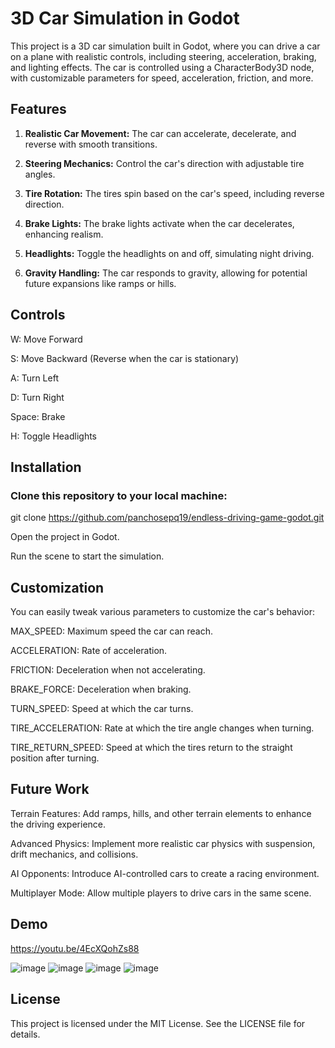 # 3D Car Simulation in Godot
This project is a 3D car simulation built in Godot, where you can drive a car on a plane with realistic controls, including steering, acceleration, braking, and lighting effects. The car is controlled using a CharacterBody3D node, with customizable parameters for speed, acceleration, friction, and more.

## Features

1. **Realistic Car Movement:** The car can accelerate, decelerate, and reverse with smooth transitions.
  
2. **Steering Mechanics:** Control the car's direction with adjustable tire angles.

3. **Tire Rotation:** The tires spin based on the car's speed, including reverse direction.

4. **Brake Lights:** The brake lights activate when the car decelerates, enhancing realism.
   
5. **Headlights:** Toggle the headlights on and off, simulating night driving.
   
6. **Gravity Handling:** The car responds to gravity, allowing for potential future expansions like ramps or hills.

## Controls

W: Move Forward

S: Move Backward (Reverse when the car is stationary)

A: Turn Left

D: Turn Right

Space: Brake

H: Toggle Headlights

## Installation

### Clone this repository to your local machine:

git clone https://github.com/panchosepq19/endless-driving-game-godot.git

Open the project in Godot.

Run the scene to start the simulation.

## Customization

You can easily tweak various parameters to customize the car's behavior:

MAX_SPEED: Maximum speed the car can reach.

ACCELERATION: Rate of acceleration.

FRICTION: Deceleration when not accelerating.

BRAKE_FORCE: Deceleration when braking.

TURN_SPEED: Speed at which the car turns.

TIRE_ACCELERATION: Rate at which the tire angle changes when turning.

TIRE_RETURN_SPEED: Speed at which the tires return to the straight position after turning.

## Future Work

Terrain Features: Add ramps, hills, and other terrain elements to enhance the driving experience.

Advanced Physics: Implement more realistic car physics with suspension, drift mechanics, and collisions.

AI Opponents: Introduce AI-controlled cars to create a racing environment.

Multiplayer Mode: Allow multiple players to drive cars in the same scene.

## Demo

https://youtu.be/4EcXQohZs88 

![image](https://github.com/user-attachments/assets/dfa28ce8-ee04-4620-bd01-7c7642a84bd5)
![image](https://github.com/user-attachments/assets/81b3fcd0-a914-4236-99cf-94635219f096)
![image](https://github.com/user-attachments/assets/4ef54d96-3f27-47f1-8f5e-3fb662d97bd3)
![image](https://github.com/user-attachments/assets/89acc636-8db9-4007-8dc6-e70248072358)

## License
This project is licensed under the MIT License. See the LICENSE file for details.
